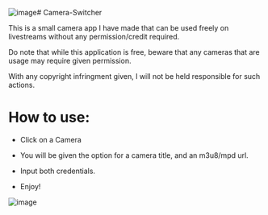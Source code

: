 ![image](https://github.com/user-attachments/assets/7347b3ea-f5a8-4d67-b930-1aaa2643a051)# Camera-Switcher

This is a small camera app I have made that can be used freely on livestreams without any permission/credit required.

Do note that while this application is free, beware that any cameras that are usage may require given permission.

With any copyright infringment given, I will not be held responsible for such actions.


# How to use:

- Click on a Camera

- You will be given the option for a camera title, and an m3u8/mpd url.

- Input both credentials.

- Enjoy!

![image](https://github.com/user-attachments/assets/aa3e9f00-5899-448c-88f5-006e3d30b534)
 
